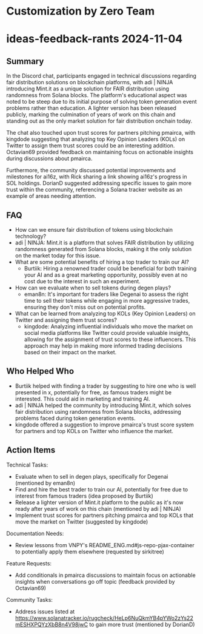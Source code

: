 # Customization by Zero Team

# ideas-feedback-rants 2024-11-04

## Summary
 In the Discord chat, participants engaged in technical discussions regarding fair distribution solutions on blockchain platforms, with adi | NINJA introducing Mint.it as a unique solution for FAIR distribution using randomness from Solana blocks. The platform's educational aspect was noted to be steep due to its initial purpose of solving token generation event problems rather than education. A lighter version has been released publicly, marking the culmination of years of work on this chain and standing out as the only market solution for fair distribution onchain today.

The chat also touched upon trust scores for partners pitching pmairca, with kingdode suggesting that analyzing top Key Opinion Leaders (KOLs) on Twitter to assign them trust scores could be an interesting addition. Octavian69 provided feedback on maintaining focus on actionable insights during discussions about pmairca.

Furthermore, the community discussed potential improvements and milestones for ai16z, with Rick sharing a link showing ai16z's progress in SOL holdings. DorianD suggested addressing specific issues to gain more trust within the community, referencing a Solana tracker website as an example of areas needing attention.

## FAQ
 - How can we ensure fair distribution of tokens using blockchain technology?
  - adi | NINJA: Mint.it is a platform that solves FAIR distribution by utilizing randomness generated from Solana blocks, making it the only solution on the market today for this issue.
- What are some potential benefits of hiring a top trader to train our AI?
  - Burtiik: Hiring a renowned trader could be beneficial for both training your AI and as a great marketing opportunity, possibly even at no cost due to the interest in such an experiment.
- How can we evaluate when to sell tokens during degen plays?
  - eman8n: It's important for traders like Degenai to assess the right time to sell their tokens while engaging in more aggressive trades, ensuring they don't miss out on potential profits.
- What can be learned from analyzing top KOLs (Key Opinion Leaders) on Twitter and assigning them trust scores?
  - kingdode: Analyzing influential individuals who move the market on social media platforms like Twitter could provide valuable insights, allowing for the assignment of trust scores to these influencers. This approach may help in making more informed trading deciisions based on their impact on the market.

## Who Helped Who
 - Burtiik helped with finding a trader by suggesting to hire one who is well presented in x, potentially for free, as famous traders might be interested. This could aid in marketing and training AI.
- adi | NINJA helped the community by introducing Mint.it, which solves fair distribution using randomness from Solana blocks, addressing problems faced during token generation events.
- kingdode offered a suggestion to improve pmairca's trust score system for partners and top KOLs on Twitter who influence the market.

## Action Items
 Technical Tasks:
  - Evaluate when to sell in degen plays, specifically for Degenai (mentioned by eman8n)
  - Find and hire the best trader to train our AI, potentially for free due to interest from famous traders (idea proposed by Burtiik)
  - Release a lighter version of Mint.it platform to the public as it's now ready after years of work on this chain (mentioned by adi | NINJA)
  - Implement trust scores for partners pitching pmairca and top KOLs that move the market on Twitter (suggested by kingdode)

Documentation Needs:
  - Review lessons from VNPY's README_ENG.md#js-repo-pjax-container to potentially apply them elsewhere (requested by sirkitree)

Feature Requests:
  - Add conditionals in pmairca discussions to maintain focus on actionable insights when conversations go off topic (feedback provided by Octavian69)

Community Tasks:
  - Address issues listed at https://www.solanatracker.io/rugcheck/HeLp6NuQkmYB4pYWo2zYs22mESHXPQYzXbB8n4V98jwC to gain more trust (mentioned by DorianD)

